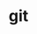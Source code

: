 ---
layout: archive-taxonomies
type: categories
title: git
tags: git
permalink: /categories/git/


---